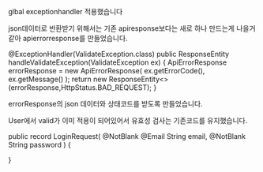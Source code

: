 glbal exceptionhandler 적용했습니다

json데이터로 반환받기 위해서는 기존 apiresponse보다는 새로 하나 만드는게 나을거 같아 apierrorresponse를 만들었습니다.

@ExceptionHandler(ValidateException.class)
    public ResponseEntity<ApiErrorResponse> handleValidateException(ValidateException ex) {
        ApiErrorResponse errorResponse = new ApiErrorResponse(
                ex.getErrorCode(),
                ex.getMessage()
        );
        return new ResponseEntity<>(errorResponse,HttpStatus.BAD_REQUEST);
    }

  errorResponse의 json 데이터와 상태코드를 받도록 만들었습니다.

  User에서 valid가 이미 적용이 되어있어서 유효성 검사는 기존코드를 유지했습니다.
  
  public record LoginRequest(
    @NotBlank
    @Email
    String email,
    @NotBlank
    String password
) {

}
